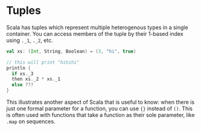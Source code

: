 # Tuples

Scala has tuples which represent multiple heterogenous types in a single container. You can access members of the tuple by their 1-based index using `._1`, `._2`, etc.

```scala
val xs: (Int, String, Boolean) = (3, "hi", true)

// this will print "hihihi"
println {
  if xs._3
  then xs._2 * xs._1
  else ???
}
```

This illustrates another aspect of Scala that is useful to know: when there is just one formal parameter for a function, you can use `{}` instead of `()`. This is often used with functions that take a function as their sole parameter, like `.map` on sequences.
